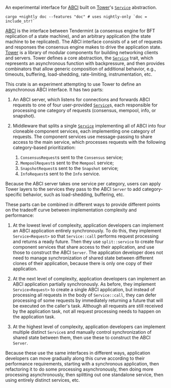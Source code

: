 An experimental interface for [ABCI] built on [Tower]'s [`Service`][svc]
abstraction.

```ascii,no_run
cargo +nightly doc --features "doc" # uses nightly-only `doc = include_str!`
```

[ABCI] is the interface between Tendermint (a consensus engine for BFT
replication of a state machine), and an arbitrary application (the state
machine to be replicated). The ABCI interface consists of a set of requests
and responses the consensus engine makes to drive the application state.
[Tower] is a library of modular components for building networking clients
and servers. Tower defines a core abstraction, the [`Service`][svc] trait,
which represents an asynchronous function with backpressure, and then
provides combinators that allow generic composition of additional behavior,
e.g., timeouts, buffering, load-shedding, rate-limiting, instrumentation,
etc.

This crate is an experiment attempting to use Tower to define an asynchronous
ABCI interface.  It has two parts:

1. An ABCI server, which listens for connections and forwards ABCI requests
to one of four user-provided [`Service`][svc]s, each responsible for processing
one category of requests (consensus, mempool, info, or snapshot).

2. Middleware that splits a single [`Service`][svc] implementing all of ABCI
into four cloneable component services, each implementing one category of
requests. The component services use message-passing to share access to the
main service, which processes requests with the following category-based
prioritization:
    1. `ConsensusRequest`s sent to the `Consensus` service;
    2. `MempoolRequest`s sent to the `Mempool` service;
    3. `SnapshotRequest`s sent to the `Snapshot` service;
    4. `InfoRequest`s sent to the `Info` service.

Because the ABCI server takes one service per category, users can apply Tower
layers to the services they pass to the ABCI `Server` to add
category-specific behavior, such as load-shedding, buffering, etc.

These parts can be combined in different ways to provide different points on
the tradeoff curve between implementation complexity and performance:

1. At the lowest level of complexity, application developers can implement an
ABCI application entirely synchronously. To do this, they implement
`Service<Request>` so that `Service::call` performs request processing and
returns a ready future. Then they use `split::service` to create four
component services that share access to their application, and use those to
construct the ABCI `Server`. The application developer does not need to
manage synchronization of shared state between different clones of their
application, because there is only one copy of their application.

2. At the next level of complexity, application developers can implement an
ABCI application partially synchronously. As before, they implement
`Service<Request>` to create a single ABCI application, but instead of
processing all requests in the body of `Service::call`, they can defer
processing of some requests by immediately returning a future that will be
executed on the caller's task. Although all requests are still received by
the application task, not all request processing needs to happen on the
application task.

3. At the highest level of complexity, application developers can implement
multiple distinct `Service`s and manually control synchronization of shared
state between them, then use these to construct the ABCI `Server`.

Because these use the same interfaces in different ways, application
developers can move gradually along this curve according to their performance
requirements, starting with a synchronous application, then refactoring it to
do some processing asynchronously, then doing more processing asynchronously,
then splitting out one standalone service, then using entirely distinct
services, etc.


[ABCI]: https://docs.tendermint.com/master/spec/abci/
[Tower]: https://docs.rs/tower
[svc]: https://docs.rs/tower/0.4.6/tower/trait.Service.html
